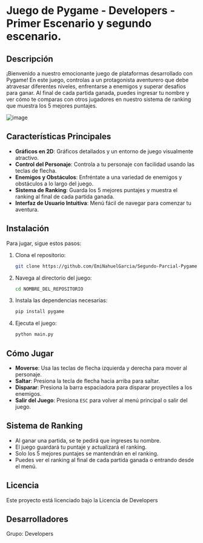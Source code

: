 # Juego de Pygame - Developers - Primer Escenario y segundo escenario.

## Descripción

¡Bienvenido a nuestro emocionante juego de plataformas desarrollado con Pygame! En este juego, controlas a un protagonista aventurero que debe atravesar diferentes niveles, enfrentarse a enemigos y superar desafíos para ganar. Al final de cada partida ganada, puedes ingresar tu nombre y ver cómo te comparas con otros jugadores en nuestro sistema de ranking que muestra los 5 mejores puntajes.

![image](https://github.com/user-attachments/assets/81ef9092-7692-4017-96f9-c3b82478588b)


## Características Principales

- **Gráficos en 2D**: Gráficos detallados y un entorno de juego visualmente atractivo.
- **Control del Personaje**: Controla a tu personaje con facilidad usando las teclas de flecha.
- **Enemigos y Obstáculos**: Enfréntate a una variedad de enemigos y obstáculos a lo largo del juego.
- **Sistema de Ranking**: Guarda los 5 mejores puntajes y muestra el ranking al final de cada partida ganada.
- **Interfaz de Usuario Intuitiva**: Menú fácil de navegar para comenzar tu aventura.

## Instalación

Para jugar, sigue estos pasos:

1. Clona el repositorio:

    ```sh
    git clone https://github.com/EmiNahuelGarcia/Segundo-Parcial-Pygame.git
    ```

2. Navega al directorio del juego:

    ```sh
    cd NOMBRE_DEL_REPOSITORIO
    ```

3. Instala las dependencias necesarias:

    ```sh
    pip install pygame
    ```

4. Ejecuta el juego:

    ```sh
    python main.py
    ```

## Cómo Jugar

- **Moverse**: Usa las teclas de flecha izquierda y derecha para mover al personaje.
- **Saltar**: Presiona la tecla de flecha hacia arriba para saltar.
- **Disparar**: Presiona la barra espaciadora para disparar proyectiles a los enemigos.
- **Salir del Juego**: Presiona `ESC` para volver al menú principal o salir del juego.

## Sistema de Ranking

- Al ganar una partida, se te pedirá que ingreses tu nombre.
- El juego guardará tu puntaje y actualizará el ranking.
- Solo los 5 mejores puntajes se mantendrán en el ranking.
- Puedes ver el ranking al final de cada partida ganada o entrando desde el menú.


## Licencia

Este proyecto está licenciado bajo la Licencia de Developers

## Desarrolladores

Grupo: Developers

